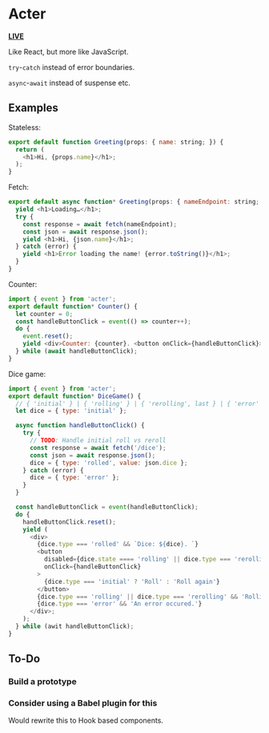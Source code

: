 # Acter

[**LIVE**](https://tomashubelbauer.github.io/acter)

Like React, but more like JavaScript.

`try`-`catch` instead of error boundaries.

`async`-`await` instead of suspense etc.

## Examples

Stateless:

```js
export default function Greeting(props: { name: string; }) {
  return (
    <h1>Hi, {props.name}</h1>;
  );
}
```

Fetch:

```js
export default async function* Greeting(props: { nameEndpoint: string; }) {
  yield <h1>Loading…</h1>;
  try {
    const response = await fetch(nameEndpoint);
    const json = await response.json();
    yield <h1>Hi, {json.name}</h1>;
  } catch (error) {
    yield <h1>Error loading the name! {error.toString()}</h1>;
  }
}
```

Counter:

```js
import { event } from 'acter';
export default function* Counter() {
  let counter = 0;
  const handleButtonClick = event(() => counter++);
  do {
    event.reset();
    yield <div>Counter: {counter}. <button onClick={handleButtonClick}>Click</button></div>;
  } while (await handleButtonClick);
}
```

Dice game:

```js
import { event } from 'acter';
export default function* DiceGame() {
  // { 'initial' } | { 'rolling' } | { 'rerolling', last } | { 'error' } | { 'rolled', value }
  let dice = { type: 'initial' };

  async function handleButtonClick() {
    try {
      // TODO: Handle initial roll vs reroll
      const response = await fetch('/dice');
      const json = await response.json();
      dice = { type: 'rolled', value: json.dice };
    } catch (error) {
      dice = { type: 'error' };
    }
  }

  const handleButtonClick = event(handleButtonClick);
  do {
    handleButtonClick.reset();
    yield (
      <div>
        {dice.type === 'rolled' && `Dice: ${dice}. `}
        <button
          disabled={dice.state ==== 'rolling' || dice.type === 'rerolling'}
          onClick={handleButtonClick}
        >
          {dice.type === 'initial' ? 'Roll' : 'Roll again'}
        </button>
        {dice.type === 'rolling' || dice.type === 'rerolling' && 'Rolling…'}
        {dice.type === 'error' && 'An error occured.'}
      </div>;
    );
  } while (awit handleButtonClick);
}
```

## To-Do

### Build a prototype 

### Consider using a Babel plugin for this

Would rewrite this to Hook based components.
